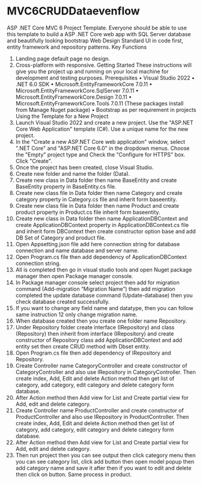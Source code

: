 # MVC6CRUDDataevenflow
ASP .NET Core MVC 6 Project Template. Everyone should be able to use this template to build a ASP .NET Core web app with SQL Server database and beautifully looking bootstrap Web Design Standard UI in code first, entity framework and repository patterns.
Key Functions
1.	Landing page default page no design.
2.	Cross-platform with responsive.
Getting Started
These instructions will give you the project up and running on your local machine for development and testing purposes. 
Prerequisites
•	Visual Studio 2022 
•	.NET 6.0 SDK
•	Microsoft.EntityFrameworkCore 7.0.11 
•	Microsoft.EntityFrameworkCore.SqlServer 7.0.11
•	Microsoft.EntityFrameworkCore.Design 7.0.11
•	Microsoft.EntityFrameworkCore.Tools 7.0.11
(These packages install from Manage Nuget package)
•	Bootstrap as per requirement in projects
Using the Template for a New Project
1.	Launch Visual Studio 2022 and create a new project. Use the "ASP.NET Core Web Application" template (C#). Use a unique name for the new project.
2.	In the "Create a new ASP.NET Core web application" window, select ".NET Core" and "ASP.NET Core 6.0" in the dropdown menus. Choose the "Empty" project type and Check the "Configure for HTTPS" box. Click "Create".
3.	Once the project has been created, close Visual Studio.
4.	Create new folder and name the folder (Data).
5.	Create new class in Data folder then name BaseEntity and create BaseEntity property in BaseEntity.cs file.
6.	Create new class file in Data folder then name Category and create category property in Category.cs file and inherit form baseentity.
7.	Create new class file in Data folder then name Product and create product property in Product.cs file inherit form baseentity.
8.	Create new class in Data folder then name ApplicationDBContext and create ApplicationDBContext property in ApplicationDBContext.cs file and inherit form DBContext then create constructor option base and add DB Set of Category and product file.
9.	Open Appsetting.json file add here connection string for database connection and name database and server name.
10.	 Open Program.cs file then add dependency of ApplicationDBContext connection string.
11.	All is completed then go in visual studio tools and open Nuget package manager then open Package manager console.
12.	In Package manager console select project then add for migration command (Add-migration “Migration Name”) then add migration completed the update database command (Update-database) then you check database created successfully.
13.	If you want to change any field name and datatype, then you can follow same instruction 12 only change migration name.
14.	 When database created then you create one folder name Repository.
15.	Under Repository folder create interface (IRepository) and class (Repository) then inherit from interface (IRepository) and create constructor of Repository class add ApplicationDBContext and add entity set then create CRUD method with Dbset entity.
16.	Open Program.cs file then add dependency of IRepository and Repository.
17.	Create Controller name CategoryController and create constructor of CategoryController and also use IRepository in CategoryController. Then create index, Add, Edit and delete Action method then get list of category, add category, edit category and delete category form database.
18.	After Action method then Add view for List and Create partial view for Add, edit and delete category.
19.	Create Controller name ProductController and create constructor of ProductController and also use IRepository in ProductController. Then create index, Add, Edit and delete Action method then get list of category, add category, edit category and delete category form database.
20.	After Action method then Add view for List and Create partial view for Add, edit and delete category.
21.	Then run project then you can see output then click category menu then you can see category list, click add button then open model popup then add category name and save it after then if you want to edit and delete then click on button. Same process in product.






